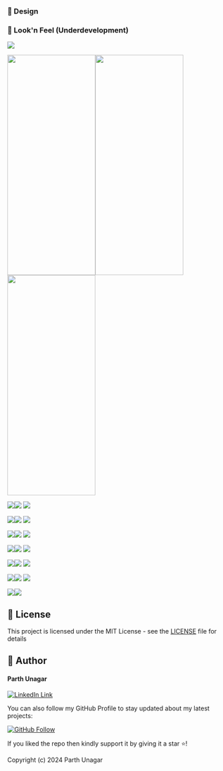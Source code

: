 
### 🎨 Design
### 👀 Look'n Feel (Underdevelopment)
<img src="https://github.com/parthunagar/quiz_app_trivia/blob/main/assets/screenshot/banner1.png">

<img src="https://github.com/parthunagar/quiz_app_trivia/blob/main/assets/screenshot/mokup/1.png" height="500" width="200"><img src="https://github.com/parthunagar/quiz_app_trivia/blob/main/assets/screenshot/mokup/2.png" height="500" width="200">
<img src="https://github.com/parthunagar/quiz_app_trivia/blob/main/assets/screenshot/mokup/3.png" height="500" width="200">

<img src="https://github.com/parthunagar/quiz_app_trivia/blob/main/assets/screenshot/mokup/4.png"><img src="https://github.com/parthunagar/quiz_app_trivia/blob/main/assets/screenshot/mokup/5.png">
<img src="https://github.com/parthunagar/quiz_app_trivia/blob/main/assets/screenshot/mokup/6.png">

<img src="https://github.com/parthunagar/quiz_app_trivia/blob/main/assets/screenshot/mokup/7.png"><img src="https://github.com/parthunagar/quiz_app_trivia/blob/main/assets/screenshot/mokup/8.png">
<img src="https://github.com/parthunagar/quiz_app_trivia/blob/main/assets/screenshot/mokup/9.png">

<img src="https://github.com/parthunagar/quiz_app_trivia/blob/main/assets/screenshot/mokup/10.png"><img src="https://github.com/parthunagar/quiz_app_trivia/blob/main/assets/screenshot/mokup/11.png">
<img src="https://github.com/parthunagar/quiz_app_trivia/blob/main/assets/screenshot/mokup/12.png">

<img src="https://github.com/parthunagar/quiz_app_trivia/blob/main/assets/screenshot/mokup/13.png"><img src="https://github.com/parthunagar/quiz_app_trivia/blob/main/assets/screenshot/mokup/14.png">
<img src="https://github.com/parthunagar/quiz_app_trivia/blob/main/assets/screenshot/mokup/15.png">

<img src="https://github.com/parthunagar/quiz_app_trivia/blob/main/assets/screenshot/mokup/16.png"><img src="https://github.com/parthunagar/quiz_app_trivia/blob/main/assets/screenshot/mokup/17.png">
<img src="https://github.com/parthunagar/quiz_app_trivia/blob/main/assets/screenshot/mokup/18.png">

<img src="https://github.com/parthunagar/quiz_app_trivia/blob/main/assets/screenshot/mokup/19.png"><img src="https://github.com/parthunagar/quiz_app_trivia/blob/main/assets/screenshot/mokup/20.png">
<img src="https://github.com/parthunagar/quiz_app_trivia/blob/main/assets/screenshot/mokup/21.png">

<img src="https://github.com/parthunagar/quiz_app_trivia/blob/main/assets/screenshot/mokup/22.png"><img src="https://github.com/parthunagar/quiz_app_trivia/blob/main/assets/screenshot/mokup/23.png">




## 🔑 License
This project is licensed under the MIT License - see the [LICENSE](LICENSE.md) file for details

## 🧑 Author

#### Parth Unagar
[![LinkedIn Link](https://img.shields.io/badge/Connect-Unagar-blue.svg?logo=linkedin&longCache=true&style=social&label=Connect
)](https://www.linkedin.com/in/parth-unagar-154a88166/)

You can also follow my GitHub Profile to stay updated about my latest projects:

[![GitHub Follow](https://img.shields.io/badge/Connect-Unagar-blue.svg?logo=Github&longCache=true&style=social&label=Follow)](https://github.com/parthunagar)

If you liked the repo then kindly support it by giving it a star ⭐!

Copyright (c) 2024 Parth Unagar
